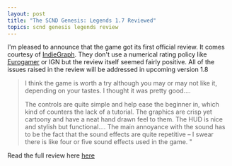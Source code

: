 ```yaml
---
layout: post
title: "The SCND Genesis: Legends 1.7 Reviewed"
topics: scnd genesis legends review
---
```


I'm pleased to announce that the game got its first official review.
It comes courtesy of [IndieGraph](http://indiegraph.wordpress.com).
They don't use a numerical rating policy like [Eurogamer](http://www.eurogamer.net/articles/the-eurogamer-scoring-policy) or IGN but the review itself seemed fairly positive.
 All of the issues raised in the review will be addressed in upcoming version 1.8

>I think the game is worth a try although you may or may not like it, depending on your tastes. I thought it was pretty good....
>
>The controls are quite simple and help ease the beginner in, which kind of counters the lack of a tutorial.
>The graphics are crisp yet cartoony and have a neat hand drawn feel to them.
>The HUD is nice and stylish but functional....
>The main annoyance with the sound has to be the fact that the sound effects are quite repetitive – I swear there is like four or five sound effects used in the game.
"
</blockquote>

Read the full review here [here](http://indiegraph.wordpress.com/2012/02/22/scnd-genesis-legends-review/)